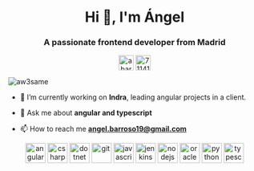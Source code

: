 <h1 align="center">Hi 👋, I'm Ángel</h1>
<h3 align="center">A passionate frontend developer from Madrid</h3>


<p align="center">
<a href="https://www.linkedin.com/in/abarroso19" target="blank"><img align="center" src="https://cdn.jsdelivr.net/npm/simple-icons@3.0.1/icons/linkedin.svg" alt="abarroso19" height="30" width="30" /></a>
<a href="https://stackoverflow.com/users/7114164" target="blank"><img align="center" src="https://cdn.jsdelivr.net/npm/simple-icons@3.0.1/icons/stackoverflow.svg" alt="7114164" height="30" width="30" /></a>
</p>

<p align="left"> <img src="https://komarev.com/ghpvc/?username=aw3same" alt="aw3same" /> </p>

- 🔭 I’m currently working on **Indra**, leading angular projects in a client.

- 💬 Ask me about **angular and typescript**

- 📫 How to reach me **angel.barroso19@gmail.com**

<p align="center"><img src="https://devicons.github.io/devicon/devicon.git/icons/angularjs/angularjs-original.svg" alt="angularjs" width="40" height="40"/> <img src="https://devicons.github.io/devicon/devicon.git/icons/csharp/csharp-original.svg" alt="csharp" width="40" height="40"/> <img src="https://devicons.github.io/devicon/devicon.git/icons/dot-net/dot-net-original-wordmark.svg" alt="dotnet" width="40" height="40"/> <img src="https://www.vectorlogo.zone/logos/git-scm/git-scm-icon.svg" alt="git" width="40" height="40"/> <img src="https://devicons.github.io/devicon/devicon.git/icons/javascript/javascript-original.svg" alt="javascript" width="40" height="40"/> <img src="https://www.vectorlogo.zone/logos/jenkins/jenkins-icon.svg" alt="jenkins" width="40" height="40"/> <img src="https://devicons.github.io/devicon/devicon.git/icons/nodejs/nodejs-original-wordmark.svg" alt="nodejs" width="40" height="40"/> <img src="https://devicons.github.io/devicon/devicon.git/icons/oracle/oracle-original.svg" alt="oracle" width="40" height="40"/> <img src="https://devicons.github.io/devicon/devicon.git/icons/python/python-original.svg" alt="python" width="40" height="40"/> <img src="https://devicons.github.io/devicon/devicon.git/icons/typescript/typescript-original.svg" alt="typescript" width="40" height="40"/></p><p><img align="left"/></p>

